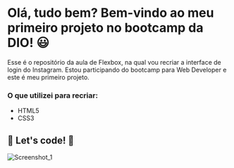 # Olá, tudo bem? Bem-vindo ao meu primeiro projeto no bootcamp da DIO! :smiley: 

Esse é o repositório da aula de Flexbox, na qual vou recriar a interface de login do Instagram. Estou participando do bootcamp para Web Developer e este é meu primeiro projeto.  

### O que utilizei para recriar:

* HTML5
* CSS3

## 🚀 Let's code! 🚀

![Screenshot_1](https://user-images.githubusercontent.com/36935876/121129997-24ef0280-c804-11eb-9dc7-387dc1dbabdd.jpg)
